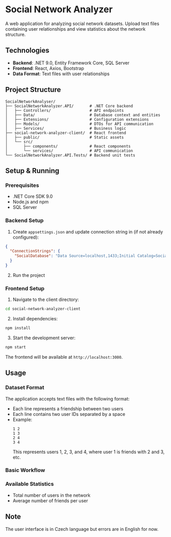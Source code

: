 # Social Network Analyzer

A web application for analyzing social network datasets. Upload text files containing user relationships and view statistics about the network structure.

## Technologies

- **Backend**: .NET 9.0, Entity Framework Core, SQL Server
- **Frontend**: React, Axios, Bootstrap
- **Data Format**: Text files with user relationships

## Project Structure

```
SocialNetworkAnalyser/
├── SocialNetworkAnalyzer.API/       # .NET Core backend
│   ├── Controllers/                 # API endpoints
│   ├── Data/                        # Database context and entities
│   ├── Extensions/                  # Configuration extensions
│   ├── Models/                      # DTOs for API communication
│   ├── Services/                    # Business logic
├── social-network-analyzer-client/  # React frontend
│   ├── public/                      # Static assets
│   └── src/
│       ├── components/              # React components
│       └── services/                # API communication
└── SocialNetworkAnalyzer.API.Tests/ # Backend unit tests
```

## Setup & Running

### Prerequisites

- .NET Core SDK 9.0
- Node.js and npm
- SQL Server

### Backend Setup

1. Create `appsettings.json` and update connection string in (if not already configured):

```json
{
  "ConnectionStrings": {
    "SocialDatabase": "Data Source=localhost,1433;Initial Catalog=SocialNetworkAnalyser;User Id=sa;Password=TohleJeTvojeHeslo;"
  }
}
```

2. Run the project

### Frontend Setup

1. Navigate to the client directory:

```bash
cd social-network-analyzer-client
```

2. Install dependencies:

```bash
npm install
```

3. Start the development server:

```bash
npm start
```

The frontend will be available at `http://localhost:3000`.

## Usage

### Dataset Format

The application accepts text files with the following format:
- Each line represents a friendship between two users
- Each line contains two user IDs separated by a space
- Example:
  ```
  1 2
  1 3
  2 4
  3 4
  ```
  This represents users 1, 2, 3, and 4, where user 1 is friends with 2 and 3, etc.

### Basic Workflow

### Available Statistics

- Total number of users in the network
- Average number of friends per user

## Note

The user interface is in Czech language but errors are in English for now.
